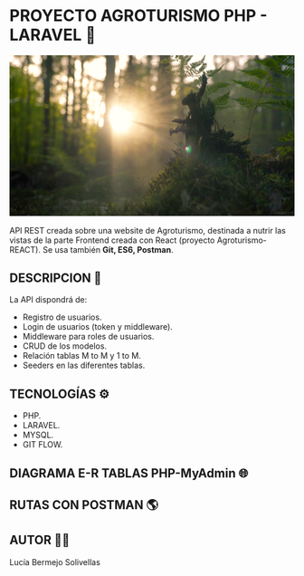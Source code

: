 # PROYECTO AGROTURISMO PHP - LARAVEL :wave:

![Screenshot](public/naturaleza.gif)


API REST creada sobre una website de Agroturismo, destinada a nutrir las vistas de la parte Frontend creada con React (proyecto Agroturismo-REACT). Se usa también **Git, ES6, Postman**.

## DESCRIPCION :open_book:

La API dispondrá de:

* Registro de usuarios.
* Login de usuarios (token y middleware).
* Middleware para roles de usuarios.
* CRUD de los modelos.
* Relación tablas M to M y 1 to M.
* Seeders en las diferentes tablas.

## TECNOLOGÍAS :gear:

* PHP.
* LARAVEL.
* MYSQL.
* GIT FLOW.

## DIAGRAMA E-R TABLAS PHP-MyAdmin :globe_with_meridians:



## RUTAS CON POSTMAN :earth_americas:



## AUTOR :woman_technologist:

Lucía Bermejo Solivellas